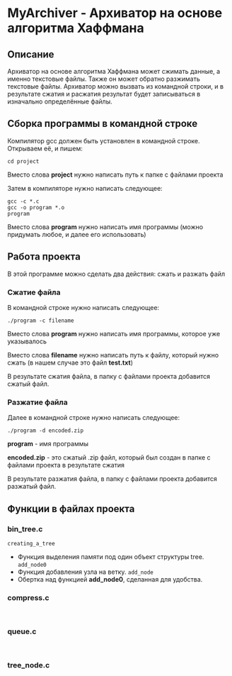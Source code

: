 # MyArchiver - Архиватор на основе алгоритма Хаффмана
## Описание
Архиватор на основе алгоритма Хаффмана может сжимать данные, а именно текстовые файлы. Также он может обратно разжимать текстовые файлы. Архиватор можно вызвать из командной строки, и в результате сжатия и расжатия результат будет записываться в изначально определённые файлы.
## Сборка программы в командной строке
Компилятор gcc должен быть установлен в командной строке. Открываем её, и пишем:
```
cd project
```
Вместо слова **project** нужно написать путь к папке с файлами проекта

Затем в компиляторе нужно написать следующее:
```
gcc -c *.c
gcc -o program *.o
program
```
Вместо слова **program** нужно написать имя программы (можно придумать любое, и далее его использовать)
## Работа проекта
В этой программе можно сделать два действия: сжать и разжать файл
### Сжатие файла
В командной строке нужно написать следующее:
```
./program -c filename
```
Вместо слова **program** нужно написать имя программы, которое уже указывалось

Вместо слова **filename** нужно написать путь к файлу, который нужно сжать (в нашем случае это файл **test.txt**)


В результате сжатия файла, в папку с файлами проекта добавится сжатый файл.

### Разжатие файла
Далее в командной строке нужно написать следующее:
```
./program -d encoded.zip
```
**program** - имя программы

**encoded.zip** - это сжатый .zip файл, который был создан в папке с файлами проекта в результате сжатия


В результате разжатия файла, в папку с файлами проекта добавится разжатый файл.

## Функции в файлах проекта
### bin_tree.c
`creating_a_tree` 
- Функция выделения памяти под один объект структуры tree.
`add_node0`
- Функция добавления узла на ветку.
`add_node`
- Обертка над функцией **add_node0**, сделанная для удобства.
### compress.c
``
``
``
``
``
``
``
``
``
``
### queue.c
``
``
``
``
``
``
### tree_node.c
``
``
